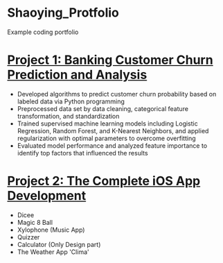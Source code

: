 # Shaoying_Protfolio
Example coding portfolio

# [Project 1: Banking Customer Churn Prediction and Analysis](https://github.com/shaoying/ML_Supervised_Learning_Project) 
* Developed algorithms to predict customer churn probability based on labeled data via Python programming
* Preprocessed data set by data cleaning, categorical feature transformation, and standardization
* Trained supervised machine learning models including Logistic Regression, Random Forest, and K-Nearest Neighbors, and applied regularization with optimal parameters to overcome overfitting
* Evaluated model performance and analyzed feature importance to identify top factors that influenced the results

# [Project 2: The Complete iOS App Development](https://github.com/shaoying/swift-code) 
* Dicee
* Magic 8 Ball
* Xylophone (Music App)
* Quizzer
* Calculator (Only Design part)      
* The Weather App 'Clima'
